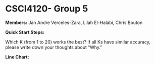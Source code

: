 # CSCI4120- Group 5

**Members:** 
	Jan Andre Verceles-Zara,
	Lilah El-Halabi,
  Chris Bouton
  
**Quick Start Steps:**

Which K (from 1 to 20) works the best? If all Ks have similar accuracy, please write down your thoughts about “Why.”

**Line Chart:**
